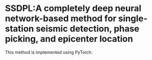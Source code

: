 # SSDPL:A completely deep neural network-based method for single-station seismic detection, phase picking, and epicenter location

This method is implemented using PyTorch.
